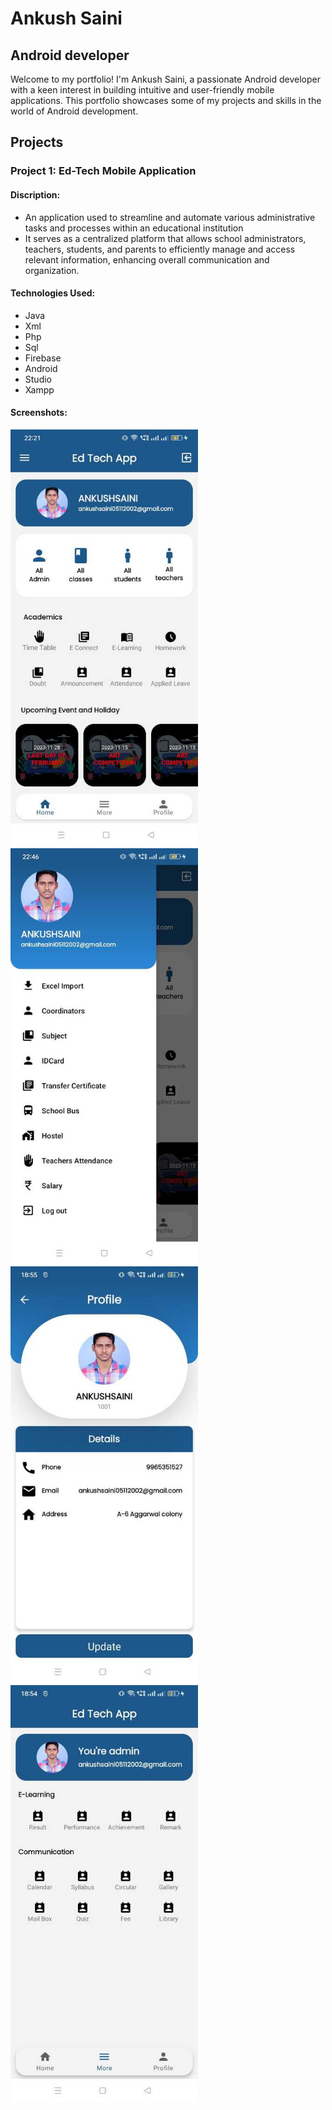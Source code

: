 
# Ankush Saini 
## Android developer

Welcome to my portfolio! I'm Ankush Saini, a passionate Android developer with a keen interest in building intuitive and user-friendly mobile applications. This portfolio showcases some of my projects and skills in the world of Android development.

## Projects

### Project 1: Ed-Tech Mobile Application
#### Discription: 
* An application used to streamline and automate various administrative tasks and processes within an educational institution
* It serves as a centralized platform that allows school administrators, teachers, students, and parents to efficiently manage and access relevant information, enhancing overall communication and organization.

#### Technologies Used: 
* Java 
* Xml 
* Php
* Sql 
* Firebase
* Android 
* Studio
* Xampp

#### Screenshots:
<p><img src="https://github.com/narza05/schoolapp/blob/master/assets/WhatsApp%20Image%202023-06-06%20at%2022.21.41.jpeg" width="300" alt="accessibility text" style="margin-right: 10px;"/>
  <img src="https://github.com/narza05/schoolapp/blob/master/assets/WhatsApp%20Image%202023-06-06%20at%2022.47.03.jpeg" width="300" alt="accessibility text"/>
<img src="https://github.com/narza05/schoolapp/blob/master/assets/WhatsApp%20Image%202023-06-23%20at%2018.55.26.jpeg" width="300" alt="accessibility text"/>
<img src="https://github.com/narza05/schoolapp/blob/master/assets/WhatsApp%20Image%202023-06-23%20at%2018.55.31.jpeg" width="300" alt="accessibility text"/></p>
